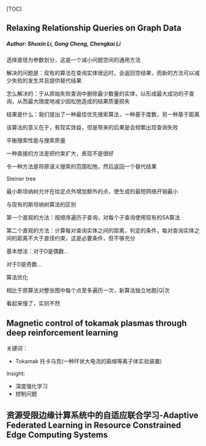 [TOC]

## Relaxing Relationship Queries on Graph Data

##### Author: Shuxin Li, Gong Cheng, Chengkai Li

选择直径为参数划分，这是一个减小问题空间的通用方法

解决的问题是：现有的算法在查询实体很远时，会返回空结果，而新的方法可以减少失败的发生并且提供替代结果

怎么解决的：于从原始失败查询中删除最少数量的实体，以形成最⼤成功的子查询，从⽽最⼤限度地减少因松弛造成的结果质量损失

结果是什么：我们提出了一种最佳优先搜索算法，一种基于度数，另一种基于距离

该算法的意义在于，有现实效益，但是带来的后果是会频繁出现查询失败

平衡搜索性能与搜索质量

一种直接的方法是把约束扩大，表现不是很好

令一种方法是将原语义搜索的范围松弛，然后返回一个替代结果

Steiner tree

最小斯坦纳树允许在给定点外增加额外的点，使生成的最短网络开销最小

与现有的斯坦纳树算法的区别

第一个直观的方法：按顺序遍历子查询，对每个子查询使用现有的SA算法

第二个直观的方法：计算每对查询实体之间的距离，判定的条件，每对查询实体之间的距离不大于直径约束，这是必要条件，但不够充分

基本想法：对于D是偶数...

对于D是奇数...

算法优化

相比于原算法对整张图中每个点至多遍历一次，新算法独立地跑|Q|次

看起来慢了，实则不然

## Magnetic control of tokamak plasmas through deep reinforcement learning

关键词：

- Tokamak 托卡马克(一种环状大电流的箍缩等离子体实验装置)

Insight:

- 深度强化学习
- 控制问题

## 资源受限边缘计算系统中的自适应联合学习-Adaptive Federated Learning in Resource Constrained Edge Computing Systems
